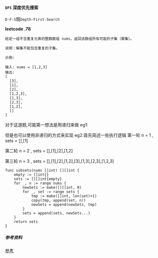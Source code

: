 #### `DFS` 深度优先搜索

`D-F-S`既`Depth-First-Search`










**leetcode .78**
```
给定一组不含重复元素的整数数组 nums，返回该数组所有可能的子集（幂集）。

说明：解集不能包含重复的子集。

示例:

输入: nums = [1,2,3]
输出:
[
  [3],
  [1],
  [2],
  [1,2,3],
  [1,3],
  [2,3],
  [1,2],
  []
]
```


对于这道题,可能第一想法是用递归来做
eg1:



但是也可以使用非递归的方式来实现
eg2:首先简述一些执行逻辑
第一轮 n = 1 , sets = [],[1]

第二轮 n = 2 , sets = [],[1],[2],[1,2]

第三轮 n = 3 , sets = [],[1],[2],[1,2],[3],[1,3],[2,3],[1,2,3]
```
func subsets(nums []int) [][]int {
	empty := []int{}
	sets := [][]int{empty}
	for _, n := range nums {
		newSets := make([][]int, 0)
		for _, set := range sets {
			tmp := make([]int, len(set)+1)
			copy(tmp, append(set, n))
			newSets = append(newSets, tmp)
		}
		sets = append(sets, newSets...)
	}
	return sets
}
```


##### 参考资料
[参考](http://ju.outofmemory.cn/entry/193794)